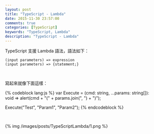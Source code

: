 ```yaml
---
layout: post
title: "TypeScript - Lambda"
date: 2015-11-30 23:57:00
comments: true
categories: [TypeScript]
keywords: "TypeScript, Lambda"
description: "TypeScript - Lambda"
---
```


TypeScript 支援 Lambda 語法，語法如下：  

<!-- More -->

    (input parameters) => expression
    (input parameters) => {statement;}

<br/>


寫起來就像下面這樣：  

{% codeblock lang:js %}
var Execute = (cmd: string, ...params: string[]): void =>
        alert(cmd + "(" + params.join(", ") + ")");

Execute("Test", "Param1", "Param2");
{% endcodeblock %}

<br/>


{% img /images/posts/TypeScriptLambda/1.png %}
